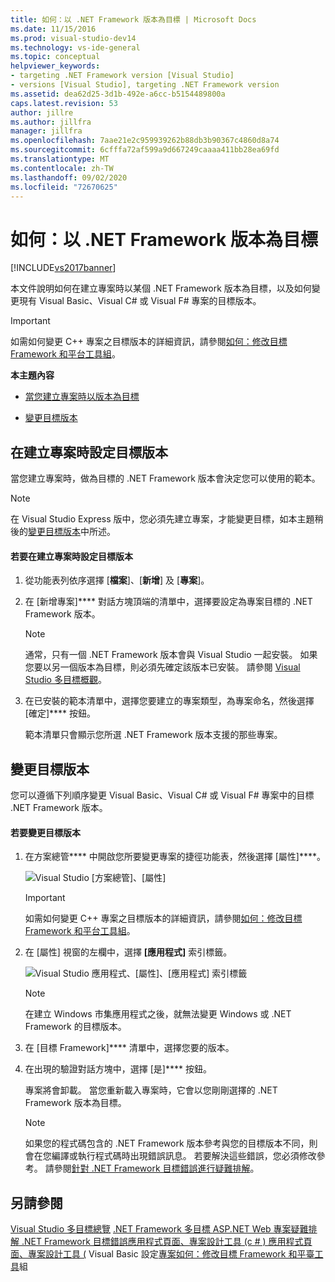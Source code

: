 ```yaml
---
title: 如何：以 .NET Framework 版本為目標 | Microsoft Docs
ms.date: 11/15/2016
ms.prod: visual-studio-dev14
ms.technology: vs-ide-general
ms.topic: conceptual
helpviewer_keywords:
- targeting .NET Framework version [Visual Studio]
- versions [Visual Studio], targeting .NET Framework version
ms.assetid: dea62d25-3d1b-492e-a6cc-b5154489800a
caps.latest.revision: 53
author: jillre
ms.author: jillfra
manager: jillfra
ms.openlocfilehash: 7aae21e2c959939262b88db3b90367c4860d8a74
ms.sourcegitcommit: 6cfffa72af599a9d667249caaaa411bb28ea69fd
ms.translationtype: MT
ms.contentlocale: zh-TW
ms.lasthandoff: 09/02/2020
ms.locfileid: "72670625"
---
```

# <a name="how-to-target-a-version-of-the-net-framework"></a>如何：以 .NET Framework 版本為目標
[!INCLUDE[vs2017banner](../includes/vs2017banner.md)]

本文件說明如何在建立專案時以某個 .NET Framework 版本為目標，以及如何變更現有 Visual Basic、Visual C# 或 Visual F# 專案的目標版本。

> [!IMPORTANT]
> 如需如何變更 C++ 專案之目標版本的詳細資訊，請參閱[如何：修改目標 Framework 和平台工具組](https://msdn.microsoft.com/library/031b1d54-e6e1-4da7-9868-3e75a87d9ffe)。

 **本主題內容**

- [當您建立專案時以版本為目標](../ide/how-to-target-a-version-of-the-dotnet-framework.md#bkmk_new)

- [變更目標版本](../ide/how-to-target-a-version-of-the-dotnet-framework.md#bkmk_existing)

## <a name="targeting-a-version-when-you-create-a-project"></a><a name="bkmk_new"></a> 在建立專案時設定目標版本
 當您建立專案時，做為目標的 .NET Framework 版本會決定您可以使用的範本。

> [!NOTE]
> 在 Visual Studio Express 版中，您必須先建立專案，才能變更目標，如本主題稍後的[變更目標版本](../ide/how-to-target-a-version-of-the-dotnet-framework.md#bkmk_existing)中所述。

#### <a name="to-target-a-version-when-you-create-a-project"></a>若要在建立專案時設定目標版本

1. 從功能表列依序選擇 [**檔案**]、[**新增**] 及 [**專案**]。

2. 在 [新增專案]**** 對話方塊頂端的清單中，選擇要設定為專案目標的 .NET Framework 版本。

    > [!NOTE]
    > 通常，只有一個 .NET Framework 版本會與 Visual Studio 一起安裝。 如果您要以另一個版本為目標，則必須先確定該版本已安裝。 請參閱 [Visual Studio 多目標概觀](../ide/visual-studio-multi-targeting-overview.md)。

3. 在已安裝的範本清單中，選擇您要建立的專案類型，為專案命名，然後選擇 [確定]**** 按鈕。

     範本清單只會顯示您所選 .NET Framework 版本支援的那些專案。

## <a name="changing-the-target-version"></a><a name="bkmk_existing"></a> 變更目標版本
 您可以遵循下列順序變更 Visual Basic、Visual C# 或 Visual F# 專案中的目標 .NET Framework 版本。

#### <a name="to-change-the-targeted-version"></a>若要變更目標版本

1. 在方案總管**** 中開啟您所要變更專案的捷徑功能表，然後選擇 [屬性]****。

     ![Visual Studio [方案總管]、[屬性]](../ide/media/vs-slnexplorer-properties.png "vs_slnExplorer_Properties")

    > [!IMPORTANT]
    > 如需如何變更 C++ 專案之目標版本的詳細資訊，請參閱[如何：修改目標 Framework 和平台工具組](https://msdn.microsoft.com/library/031b1d54-e6e1-4da7-9868-3e75a87d9ffe)。

2. 在 [屬性] 視窗的左欄中，選擇 **[應用程式]** 索引標籤。

     ![Visual Studio 應用程式、[屬性]、[應用程式] 索引標籤](../ide/media/vs-slnexplorer-properties-applicationtab.png "vs_slnExplorer_Properties_ApplicationTab")

    > [!NOTE]
    > 在建立 Windows 市集應用程式之後，就無法變更 Windows 或 .NET Framework 的目標版本。

3. 在 [目標 Framework]**** 清單中，選擇您要的版本。

4. 在出現的驗證對話方塊中，選擇 [是]**** 按鈕。

     專案將會卸載。 當您重新載入專案時，它會以您剛剛選擇的 .NET Framework 版本為目標。

    > [!NOTE]
    > 如果您的程式碼包含的 .NET Framework 版本參考與您的目標版本不同，則會在您編譯或執行程式碼時出現錯誤訊息。 若要解決這些錯誤，您必須修改參考。 請參閱[針對 .NET Framework 目標錯誤進行疑難排解](../msbuild/troubleshooting-dotnet-framework-targeting-errors.md)。

## <a name="see-also"></a>另請參閱
 [Visual Studio 多目標總覽](../ide/visual-studio-multi-targeting-overview.md) [.NET Framework 多目標 ASP.NET Web 專案](https://msdn.microsoft.com/library/8b8145a9-62f6-4fc4-8a83-47b0487cbe76)[疑難排解 .NET Framework 目標錯誤](../msbuild/troubleshooting-dotnet-framework-targeting-errors.md)[應用程式頁面、專案設計工具 (c # ) ](../ide/reference/application-page-project-designer-csharp.md) [應用程式頁面、專案設計工具 (](../ide/reference/application-page-project-designer-visual-basic.md) Visual Basic 設定[專案](https://msdn.microsoft.com/library/a1489abb-6294-4f8f-b71f-2cb126393526)[如何：修改目標 Framework 和平臺工具](https://msdn.microsoft.com/library/031b1d54-e6e1-4da7-9868-3e75a87d9ffe)組
